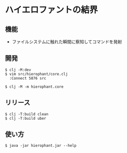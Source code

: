 # ハイエロファントの結界

## 機能

- ファイルシステムに触れた瞬間に察知してコマンドを発射

## 開発

```
$ clj -M:dev
$ vim src/hierophant/core.clj
  :Connect 5876 src

$ clj -M -m hierophant.core
```

## リリース

```
$ clj -T:build clean
$ clj -T:build uber
```

## 使い方

```
$ java -jar hierophant.jar --help
```
